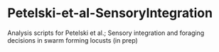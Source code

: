 # Petelski-et-al-SensoryIntegration
Analysis scripts for Petelski et al.; Sensory integration and foraging decisions in swarm forming locusts (in prep)
